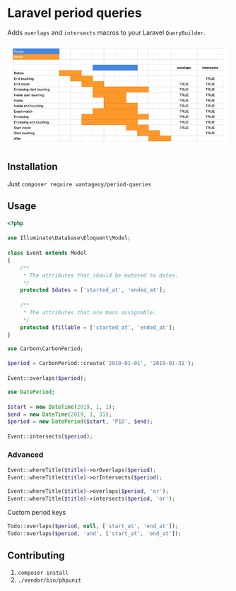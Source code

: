 # Laravel period queries

Adds `overlaps` and `intersects` macros to your Laravel `QueryBuilder`.

![Period relations](https://github.com/vantageoy/period-queries/blob/master/PeriodRelations.png)

## Installation

Just `composer require vantageoy/period-queries`

## Usage

```php
<?php

use Illuminate\Database\Eloquent\Model;

class Event extends Model
{
    /**
     * The attributes that should be mutated to dates.
     */
    protected $dates = ['started_at', 'ended_at'];

    /**
     * The attributes that are mass assignable.
     */
    protected $fillable = ['started_at', 'ended_at'];
}
```

```php
use Carbon\CarbonPeriod;

$period = CarbonPeriod::create('2019-01-01', '2019-01-31');

Event::overlaps($period);
```

```php
use DatePeriod;

$start = new DateTime(2019, 1, 1);
$end = new DateTime(2019, 1, 31);
$period = new DatePeriod($start, 'P1D', $end);

Event::intersects($period);
```

### Advanced

```php
Event::whereTitle($title)->orOverlaps($period);
Event::whereTitle($title)->orIntersects($period);
```

```php
Event::whereTitle($title)->overlaps($period, 'or');
Event::whereTitle($title)->intersects($period, 'or');
```

Custom period keys
```php
Todo::overlaps($period, null, ['start_at', 'end_at']);
Todo::overlaps($period, 'and', ['start_at', 'end_at']);
```

## Contributing

1. `composer install`
2. `./vendor/bin/phpunit`
